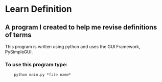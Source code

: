 # Learn Definition

## A program I created to help me revise definitions of terms

This program is written using python and uses the GUI Framework, PySimpleGUI.

### To use this program type:

```
    python main.py *file name*

```
